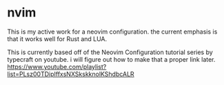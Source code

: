 # nvim
This is my active work for a neovim configuration. the current emphasis is that it works well for Rust and LUA.

This is currently based off of the Neovim Configuration tutorial series by typecraft on youtube. i will figure out how to make that a proper link later.
https://www.youtube.com/playlist?list=PLsz00TDipIffxsNXSkskknolKShdbcALR

